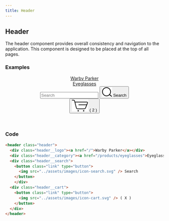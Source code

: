 ```yaml
---
title: Header
---
```

## Header
The header component provides overall consistency and navigation to the application.
This component is designed to be placed at the top of all pages.

### Examples
<div class="library__example">
  <header class="header">
    <div class="header__logo"><a href="/">Warby Parker</a></div>
    <div class="header__category"><a href="/products/eyeglasses">Eyeglasses</a></div>
    <div class="header__search">
      <input type="search" class="header__search-criteria" placeholder="Search"></input>
      <button class="link" type="button">
        <img src="../assets/images/icon-search.svg" /> Search
      </button>
      </div>
    <div class="header__cart">
      <button class="link" type="button">
        <img src="../assets/images/icon-cart.svg" /> ( 2 )
      </button>
    </div>
  </header>
</div>

### Code
```html
<header class="header">
  <div class="header__logo"><a href="/">Warby Parker</a></div>
  <div class="header__category"><a href="/products/eyeglasses">Eyeglasses</a></div>
  <div class="header__search">
    <button class="link" type="button">
      <img src="../assets/images/icon-search.svg" /> Search
    </button>
    </div>
  <div class="header__cart">
    <button class="link" type="button">
      <img src="../assets/images/icon-cart.svg" /> ( X )
    </button>
  </div>
</header>
```
